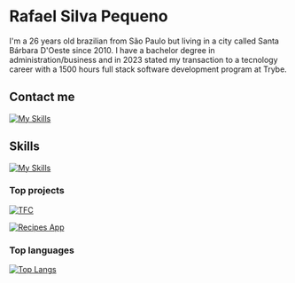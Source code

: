 # Rafael Silva Pequeno
I'm a 26 years old brazilian from São Paulo but living in a city called Santa Bárbara D'Oeste since 2010. I have a bachelor degree in administration/business and in 2023 stated my transaction to a tecnology career with a 1500 hours full stack software development program at Trybe.

## Contact me

[![My Skills](https://skillicons.dev/icons?i=linkedin)](https://www.linkedin.com/in/rafael-pequeno/)

## Skills

[![My Skills](https://skillicons.dev/icons?i=js,html,css,ts,nodejs,react,react-native,mysql,java,git,express,docker,sequelize)](https://skillicons.dev)



### Top projects

[![TFC](https://github-readme-stats.vercel.app/api/pin/?username=rafaelpequeno&repo=tfc&bg_color=000&border_color=30A3DC&show_icons=true&icon_color=30A3DC&title_color=E94D5F&text_color=FFF)](https://github.com/rafaelpequeno/tfc)

[![Recipes App](https://github-readme-stats.vercel.app/api/pin/?username=rafaelpequeno&repo=recipes-app&bg_color=000&border_color=30A3DC&show_icons=true&icon_color=30A3DC&title_color=E94D5F&text_color=FFF)](https://github.com/rafaelpequeno/recipes-app)

### Top languages

[![Top Langs](https://github-readme-stats.vercel.app/api/top-langs/?username=rafaelpequeno&layout=donut-vertical)](https://github.com/anuraghazra/github-readme-stats)


<!--
**rafaelpequeno/rafaelpequeno** is a ✨ _special_ ✨ repository because its `README.md` (this file) appears on your GitHub profile.

Here are some ideas to get you started:

- 🔭 I’m currently working on ...
- 🌱 I’m currently learning ...
- 👯 I’m looking to collaborate on ...
- 🤔 I’m looking for help with ...
- 💬 Ask me about ...
- 📫 How to reach me: ...
- 😄 Pronouns: ...
- ⚡ Fun fact: ...
-->
